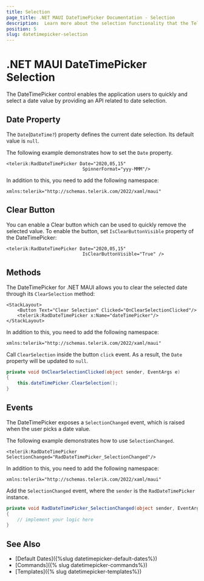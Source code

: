```yaml
---
title: Selection
page_title: .NET MAUI DateTimePicker Documentation - Selection
description:  Learn more about the selection functionality that the Telerik UI for .NET MAUI DateTimePicker control provides.
position: 5
slug: datetimepicker-selection
---
```


# .NET MAUI DateTimePicker Selection

The DateTimePicker control enables the application users to quickly and select a date value by providing an API related to date selection.

## Date Property

The `Date`(`DateTime?`) property defines the current date selection. Its default value is `null`.

The following example demonstrates how to set the `Date` property.

```XAML
<telerik:RadDateTimePicker Date="2020,05,15"
                            SpinnerFormat="yyy-MMM"/>
```

In addition to this, you need to add the following namespace:

```XAML
xmlns:telerik="http://schemas.telerik.com/2022/xaml/maui"
```

## Clear Button

You can enable a Clear button which can be used to quickly remove the selected value. To enable the button, set `IsClearButtonVisible` property of the DateTimePicker:

```XAML
<telerik:RadDateTimePicker Date="2020,05,15"
                            IsClearButtonVisible="True" />
```

## Methods

The DateTimePicker for .NET MAUI allows you to clear the selected date through its `ClearSelection` method:

```XAML
<StackLayout>
    <Button Text="Clear Selection" Clicked="OnClearSelectionClicked"/>
    <telerik:RadDateTimePicker x:Name="dateTimePicker"/>
</StackLayout>
```

In addition to this, you need to add the following namespace:

```XAML
xmlns:telerik="http://schemas.telerik.com/2022/xaml/maui"
```

Call `ClearSelection` inside the button `click` event. As a result, the `Date` property will be updated to `null`.

```C#
private void OnClearSelectionClicked(object sender, EventArgs e)
{
    this.dateTimePicker.ClearSelection();
}
```

## Events

The DateTimePicker exposes a `SelectionChanged` event, which is raised when the user picks a date value.

The following example demonstrates how to use `SelectionChanged`.

```XAML
<telerik:RadDateTimePicker SelectionChanged="RadDateTimePicker_SelectionChanged"/>
```

In addition to this, you need to add the following namespace:

```XAML
xmlns:telerik="http://schemas.telerik.com/2022/xaml/maui"
```

Add the `SelectionChanged` event, where the `sender` is the `RadDateTimePicker` instance.

```C#
private void RadDateTimePicker_SelectionChanged(object sender, EventArgs e)
{
	// implement your logic here
}
```

## See Also

- [Default Dates]({%slug datetimepicker-default-dates%})
- [Commands]({% slug datetimepicker-commands%})
- [Templates]({% slug datetimepicker-templates%})

